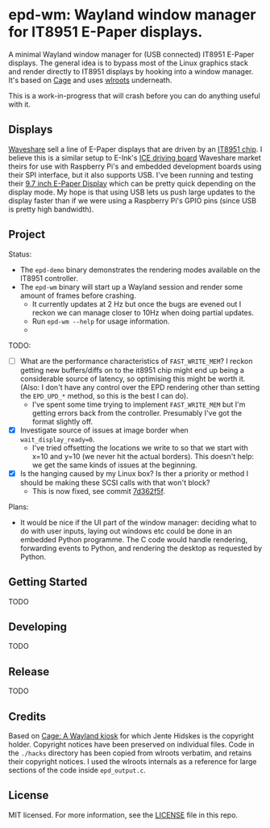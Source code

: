 # epd-wm: Wayland window manager for IT8951 E-Paper displays.

A minimal Wayland window manager for (USB connected) IT8951 E-Paper displays. The
general idea is to bypass most of the Linux graphics stack and render
directly to IT8951 displays by hooking into a window manager. It's
based on [Cage](https://hjdskes.nl/projects/cage) and uses 
[wlroots](https://github.com/swaywm/wlroots) underneath.

This is a work-in-progress that will crash before you can do anything
useful with it.


## Displays

[Waveshare](https://www.waveshare.com/) sell a line of E-Paper
displays that are driven by an 
[IT8951 chip](http://www.ite.com.tw/en/product/view?mid=95). 
I believe this is a similar setup to E-Ink's 
[ICE driving board](https://shopkits.eink.com/product/ice-driving-board/)
Waveshare market theirs for use with Raspberry Pi's and embedded
development boards using their SPI interface, but it also supports USB.
I've been running and testing their
[9.7 inch E-Paper Display](https://www.waveshare.com/9.7inch-e-paper-hat.htm)
which can be pretty quick depending on the display mode. My hope is
that using USB lets us push large updates to the display faster than if
we were using a Raspberry Pi's GPIO pins (since USB is pretty high
bandwidth).

## Project
Status:

  - The `epd-demo` binary demonstrates the rendering modes available on the
    IT8951 controller.
  - The `epd-wm` binary will start up a Wayland session and render some
    amount of frames before crashing. 
      - It currently updates at 2 Hz but once the bugs are evened out I 
      reckon we can manage closer to 10Hz when doing partial updates.
      - Run `epd-wm --help` for usage information.
      - 

TODO:

  - [ ] What are the performance characteristics of `FAST_WRITE_MEM`?
        I reckon getting new buffers/diffs on to the it8951
        chip might end up being a considerable source of latency, so
        optimising this might be worth it. (Also: I don't have any
        control over the EPD rendering other than setting the
        `EPD_UPD_*` method, so this is the best I can do).
    - I've spent some time trying to implement `FAST_WRITE_MEM` but I'm 
      getting errors back from the controller. Presumably I've got the 
      format slightly off.
  - [x] Investigate source of issues at image border when `wait_display_ready=0`.
    - I've tried offsetting the locations we write to so that we start
      with x=10 and y=10 (we never hit the actual borders). This
      doesn't help: we get the same kinds of issues at the beginning.
  - [x] Is the hanging caused by my Linux box? Is ther a priority or
        method I should be making these SCSI calls with that won't
        block?
    - This is now fixed, see commit [7d362f5f](https://github.com/dj311/epd-wm/commit/7d362f5f686b1d6541910843c60f21bc284532e2).
      

Plans:

  - It would be nice if the UI part of the window manager: deciding
    what to do with user inputs, laying out windows etc could be done
    in an embedded Python programme. The C code would handle
    rendering, forwarding events to Python, and rendering the desktop
    as requested by Python.

## Getting Started
TODO

## Developing
TODO

## Release
TODO

## Credits
Based on [Cage: A Wayland kiosk](https://github.com/Hjdskes/cage) for which Jente Hidskes is the copyright holder. Copyright notices have been preserved on individual files. Code in the `./hacks` directory has been copied from wlroots verbatim, and retains their copyright notices. I used the wlroots internals as a reference for large sections of the code inside `epd_output.c`.

## License
MIT licensed. For more information, see the [LICENSE](./LICENSE) file in this repo.

